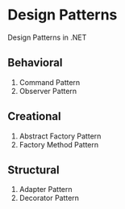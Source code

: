 # Design Patterns

Design Patterns in .NET

## Behavioral

1. Command Pattern
2. Observer Pattern

## Creational

1. Abstract Factory Pattern
2. Factory Method Pattern

## Structural

1. Adapter Pattern
2. Decorator Pattern
